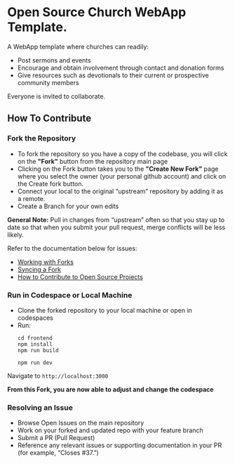 # Open Source Church WebApp Template.

A WebApp template where churches can readily:  
- Post sermons and events
- Encourage and obtain involvement through contact and donation forms
- Give resources such as devotionals to their current or prospective community members 

Everyone is invited to collaborate.

## How To Contribute

### Fork the Repository 
- To fork the repository so you have a copy of the codebase, you will click on the **"Fork"** button from the repository main page
- Clicking on the Fork button takes you to the **"Create New Fork"** page where you select the owner (your personal github account) and click on the Create fork button.
- Connect your local to the original “upstream” repository by adding it as a remote.
- Create a Branch for your own edits

**General Note:** Pull in changes from “upstream” often so that you stay up to date so that when you submit your pull request, merge conflicts will be less likely. 

Refer to the documentation below for issues:
- [Working with Forks](https://docs.github.com/en/pull-requests/collaborating-with-pull-requests/working-with-forks)
- [Syncing a Fork](https://docs.github.com/en/pull-requests/collaborating-with-pull-requests/working-with-forks/syncing-a-fork
)
- [How to Contribute to Open Source Projects](https://opensource.guide/how-to-contribute/#how-to-submit-a-contribution)
### Run in Codespace or Local Machine
-  Clone the forked repository to your local machine or open in codespaces
- Run: 
    ```
    cd frontend
    npm install
    npm run build
    ```
    ```
    npm run dev
    ```

Navigate to ```http://localhost:3000```


**From this Fork, you are now able to adjust and change the codespace**

### Resolving an Issue

- Browse Open Issues on the main repository 
- Work on your forked and updated repo with your feature branch
- Submit a PR (Pull Request)
- Reference any relevant issues or supporting documentation in your PR (for example, “Closes #37.”)







